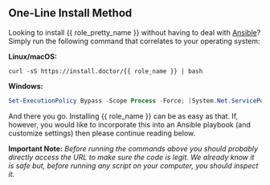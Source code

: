 ## One-Line Install Method

Looking to install {{ role_pretty_name }} without having to deal with [Ansible](https://www.ansible.com/)? Simply run the following command that correlates to your operating system:

**Linux/macOS:**

```shell
curl -sS https://install.doctor/{{ role_name }} | bash
```

**Windows:**

```powershell
Set-ExecutionPolicy Bypass -Scope Process -Force; [System.Net.ServicePointManager]::SecurityProtocol = [System.Net.ServicePointManager]::SecurityProtocol -bor 3072; iex ((New-Object System.Net.WebClient).DownloadString('https://win.install.doctor/{{ role_name }}'))
```

And there you go. Installing {{ role_name }} can be as easy as that. If, however, you would like to incorporate this into an Ansible playbook (and customize settings) then please continue reading below.

**Important Note:** *Before running the commands above you should probably directly access the URL to make sure the code is legit. We already know it is safe but, before running any script on your computer, you should inspect it.*
